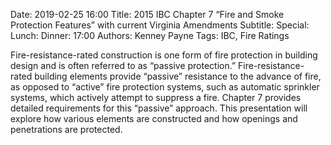 Date: 2019-02-25 16:00
Title: 2015 IBC Chapter 7 “Fire and Smoke Protection Features” with current Virginia Amendments
Subtitle: 
Special: 
Lunch:
Dinner: 17:00
Authors: Kenney Payne
Tags: IBC, Fire Ratings

Fire-resistance-rated construction is one form of fire protection in building design and is often referred to as “passive protection.” Fire-resistance-rated building elements provide “passive” resistance to the advance of fire, as opposed to “active” fire protection systems, such as automatic sprinkler systems, which actively attempt to suppress a fire. Chapter 7 provides detailed requirements for this “passive” approach. This presentation will explore how various elements are constructed and how openings and penetrations are protected.
